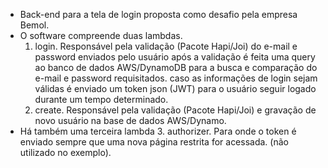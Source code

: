 - Back-end para a tela de login proposta como desafio pela empresa Bemol.
- O software compreende duas lambdas.
	1. login. Responsável pela validação (Pacote Hapi/Joi) do e-mail e password enviados pelo usuário
		após a validação é feita uma query ao banco de dados AWS/DynamoDB para a busca e comparação do e-mail e password requisitados.
		caso as informações de login sejam válidas é enviado um token json (JWT) para o usuário seguir logado durante um tempo determinado.
	2. create. Responsável pela validação (Pacote Hapi/Joi) e gravação de novo usuário na base de dados AWS/Dynamo.
- Há também uma terceira lambda
	3. authorizer. Para onde o token é enviado sempre que uma nova página restrita for acessada. (não utilizado no exemplo).
